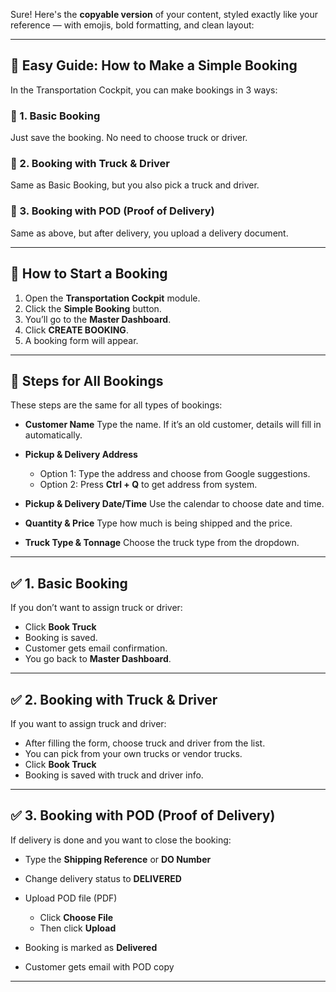 Sure! Here's the **copyable version** of your content, styled exactly like your reference — with emojis, bold formatting, and clean layout:

---

## 📘 Easy Guide: How to Make a Simple Booking

In the Transportation Cockpit, you can make bookings in 3 ways:

### 🚛 1. Basic Booking

Just save the booking. No need to choose truck or driver.

### 🚚 2. Booking with Truck & Driver

Same as Basic Booking, but you also pick a truck and driver.

### 📄 3. Booking with POD (Proof of Delivery)

Same as above, but after delivery, you upload a delivery document.

---

## 🚦 How to Start a Booking

1. Open the **Transportation Cockpit** module.
2. Click the **Simple Booking** button.
3. You’ll go to the **Master Dashboard**.
4. Click **CREATE BOOKING**.
5. A booking form will appear.

---

## 📝 Steps for All Bookings

These steps are the same for all types of bookings:

* **Customer Name**
  Type the name. If it’s an old customer, details will fill in automatically.

* **Pickup & Delivery Address**

  * Option 1: Type the address and choose from Google suggestions.
  * Option 2: Press **Ctrl + Q** to get address from system.

* **Pickup & Delivery Date/Time**
  Use the calendar to choose date and time.

* **Quantity & Price**
  Type how much is being shipped and the price.

* **Truck Type & Tonnage**
  Choose the truck type from the dropdown.

---

## ✅ 1. Basic Booking

If you don’t want to assign truck or driver:

* Click **Book Truck**
* Booking is saved.
* Customer gets email confirmation.
* You go back to **Master Dashboard**.

---

## ✅ 2. Booking with Truck & Driver

If you want to assign truck and driver:

* After filling the form, choose truck and driver from the list.
* You can pick from your own trucks or vendor trucks.
* Click **Book Truck**
* Booking is saved with truck and driver info.

---

## ✅ 3. Booking with POD (Proof of Delivery)

If delivery is done and you want to close the booking:

* Type the **Shipping Reference** or **DO Number**
* Change delivery status to **DELIVERED**
* Upload POD file (PDF)

  * Click **Choose File**
  * Then click **Upload**
* Booking is marked as **Delivered**
* Customer gets email with POD copy

---
